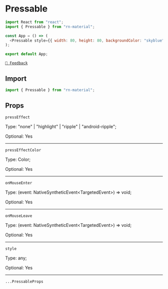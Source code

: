 # Pressable

```js with-preview
import React from "react";
import { Pressable } from "rn-material";

const App = () => (
  <Pressable style={{ width: 80, height: 80, backgroundColor: "skyblue" }} />
);

export default App;
```

[`💬 Feedback`](https://github.com/yamankatby/react-native-material/labels/component%3A%20Pressable)

## Import

```js
import { Pressable } from "rn-material";
```

## Props

`pressEffect`

Type: "none" | "highlight" | "ripple" | "android-ripple";

Optional: Yes

---

`pressEffectColor`

Type: Color;

Optional: Yes

---

`onMouseEnter`

Type: (event: NativeSyntheticEvent<TargetedEvent\>) =\> void;

Optional: Yes

---

`onMouseLeave`

Type: (event: NativeSyntheticEvent<TargetedEvent\>) =\> void;

Optional: Yes

---

`style`

Type: any;

Optional: Yes

---

`...PressableProps`
